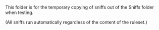 This folder is for the temporary copying of sniffs out of the Sniffs folder when testing.

(All sniffs run automatically regardless of the content of the ruleset.)